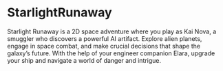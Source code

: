 # StarlightRunaway
 Starlight Runaway is a 2D space adventure where you play as Kai Nova, a smuggler who discovers a powerful AI artifact. Explore alien planets, engage in space combat, and make crucial decisions that shape the galaxy’s future. With the help of your engineer companion Elara, upgrade your ship and navigate a world of danger and intrigue.
